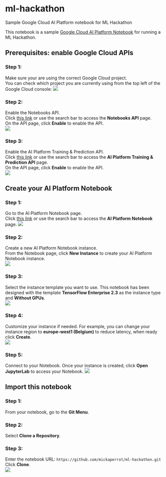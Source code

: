 # ml-hackathon
Sample Google Cloud AI Platform notebook for ML Hackathon

This notebook is a sample [Google Cloud AI Platform Notebook](https://cloud.google.com/ai-platform-notebooks) for running a ML Hackathon.  

## Prerequisites: enable Google Cloud APIs
### Step 1:
Make sure your are using the correct Google Cloud project.  
You can check which project you are currently using from the top left of the Google Cloud console:
![](https://storage.googleapis.com/mickael_public_bucket/inetum-ml-hackathon/Screenshot-CheckProject.png)
### Step 2:
Enable the Notebooks API.  
Click [this link](https://console.cloud.google.com/apis/library/notebooks.googleapis.com) or use the search bar to access the **Notebooks API** page.  
On the API page, click **Enable** to enable the API.  
![](https://storage.googleapis.com/mickael_public_bucket/inetum-ml-hackathon/Screenshot-EnableNotebooksAPI.png)
### Step 3:
Enable the AI Platform Training & Prediction API.  
Click [this link](https://console.cloud.google.com/marketplace/product/google/ml.googleapis.com) or use the search bar to access the **AI Platform Training & Prediction API** page.  
On the API page, click **Enable** to enable the API.  
![](https://storage.googleapis.com/mickael_public_bucket/inetum-ml-hackathon/Screenshot-Enable%20CAIPAIP.png)

## Create your AI Platform Notebook
### Step 1:
Go to the AI Platform Notebook page.  
Click [this link](https://console.cloud.google.com/ai-platform/notebooks/) or use the search bar to access the **AI Platform Notebook** page.
![](https://storage.googleapis.com/mickael_public_bucket/inetum-ml-hackathon/Screenshot-AccessNotebook.png)
### Step 2:
Create a new AI Platform Notebook instance.  
From the Notebook page, click **New Instance** to create your AI Platform Notebook instance.  
![](https://storage.googleapis.com/mickael_public_bucket/inetum-ml-hackathon/Screenshot-CreateNotebook.png)
### Step 3:
Select the instance template you want to use.
This notebook has been designed with the template **TensorFlow Enterprise 2.3** as the instance type and **Without GPUs**.  
![](https://storage.googleapis.com/mickael_public_bucket/inetum-ml-hackathon/Screenshot-SelectInstanceType.png)
### Step 4:
Customize your instance if needed.
For example, you can change your instance region to **europe-west1 (Belgium)** to reduce latency, when ready click **Create**.  
![](https://storage.googleapis.com/mickael_public_bucket/inetum-ml-hackathon/Screenshot-CreateInstance.png)
### Step 5:
Connect to your Notebook.
Once your instance is created, click **Open JupyterLab** to access your Notebook.
![](https://storage.googleapis.com/mickael_public_bucket/inetum-ml-hackathon/Screenshot-OpenNotebook.png)

## Import this notebook
### Step 1:
From your notebook, go to the **Git Menu**.  
### Step 2:
Select **Clone a Repository**.  
### Step 3:
Enter the notebook URL:  ``https://github.com/mickaperrot/ml-hackathon.git``  
Click **Clone**.  
![](https://storage.googleapis.com/mickael_public_bucket/inetum-ml-hackathon/Screenshot-CloneNotebook.png)